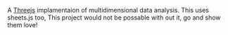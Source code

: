 A [Threejs](https://threejs.org/) implamentaion of multidimensional data analysis. 
This uses sheets.js too, This project would not be possable with out it, go and show them love!

